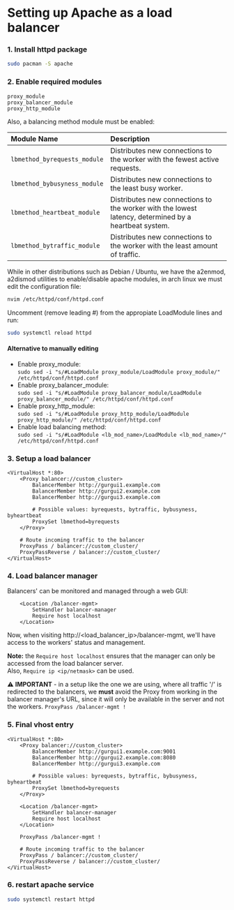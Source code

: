 # Setting up Apache as a load balancer  
### 1. Install httpd package
```bash
sudo pacman -S apache
```  
### 2. Enable required modules 

`proxy_module`  
`proxy_balancer_module`  
`proxy_http_module`  

Also, a balancing method module must be enabled:  

| Module Name | Description |
| :--- | :--- |
| `lbmethod_byrequests_module` | Distributes new connections to the worker with the fewest active requests. |
| `lbmethod_bybusyness_module` | Distributes new connections to the least busy worker. |
| `lbmethod_heartbeat_module` | Distributes new connections to the worker with the lowest latency, determined by a heartbeat system. |
| `lbmethod_bytraffic_module` | Distributes new connections to the worker with the least amount of traffic. |

While in other distributions such as Debian / Ubuntu, we have the a2enmod, a2dismod utilities to enable/disable apache modules, in arch linux we must edit the configuration file:  
```bash
nvim /etc/httpd/conf/httpd.conf
```  
Uncomment (remove leading #) from the appropiate LoadModule lines and run:
```bash
sudo systemctl reload httpd
```  
#### Alternative to manually editing  
- Enable proxy_module:  
    `sudo sed -i "s/#LoadModule proxy_module/LoadModule proxy_module/" /etc/httpd/conf/httpd.conf`  
- Enable proxy_balancer_module:  
    `sudo sed -i "s/#LoadModule proxy_balancer_module/LoadModule proxy_balancer_module/" /etc/httpd/conf/httpd.conf`  
- Enable proxy_http_module:  
    `sudo sed -i "s/#LoadModule proxy_http_module/LoadModule proxy_http_module/" /etc/httpd/conf/httpd.conf`  
- Enable load balancing method:  
    `sudo sed -i "s/#LoadModule <lb_mod_name>/LoadModule <lb_mod_name>/" /etc/httpd/conf/httpd.conf`  

### 3. Setup a load balancer 
```
<VirtualHost *:80>
    <Proxy balancer://custom_cluster>
        BalancerMember http://gurgui1.example.com
        BalancerMember http://gurgui2.example.com
	    BalancerMember http://gurgui3.example.com

	    # Possible values: byrequests, bytraffic, bybusyness, byheartbeat
        ProxySet lbmethod=byrequests
    </Proxy>

    # Route incoming traffic to the balancer
    ProxyPass / balancer://custom_cluster/
    ProxyPassReverse / balancer://custom_cluster/
</VirtualHost>
```  
### 4. Load balancer manager  
Balancers' can be monitored and managed through a web GUI:  
```
    <Location /balancer-mgmt>
        SetHandler balancer-manager
	    Require host localhost
    </Location>
```  
Now, when visiting http://<load_balancer_ip>/balancer-mgmt, we'll have access to the workers' status and management.  

**Note:** the `Require host localhost` ensures that the manager can only be accessed from the load balancer server.  
Also, `Require ip <ip/netmask>` can be used.  

⚠️ **IMPORTANT** - in a setup like the one we are using, where all traffic '/' is redirected to the balancers, we **must** avoid the Proxy from working in the balancer manager's URL, since it will only be available in the server and not the workers. `ProxyPass /balancer-mgmt !` 

### 5. Final vhost entry  
```
<VirtualHost *:80>
    <Proxy balancer://custom_cluster>
        BalancerMember http://gurgui1.example.com:9001
        BalancerMember http://gurgui2.example.com:8080
	    BalancerMember http://gurgui3.example.com

	    # Possible values: byrequests, bytraffic, bybusyness, byheartbeat
        ProxySet lbmethod=byrequests
    </Proxy>

    <Location /balancer-mgmt>
        SetHandler balancer-manager
	    Require host localhost
    </Location>

    ProxyPass /balancer-mgmt !

    # Route incoming traffic to the balancer
    ProxyPass / balancer://custom_cluster/
    ProxyPassReverse / balancer://custom_cluster/
</VirtualHost>
```  
### 6. restart apache service  
```bash 
sudo systemctl restart httpd
```
